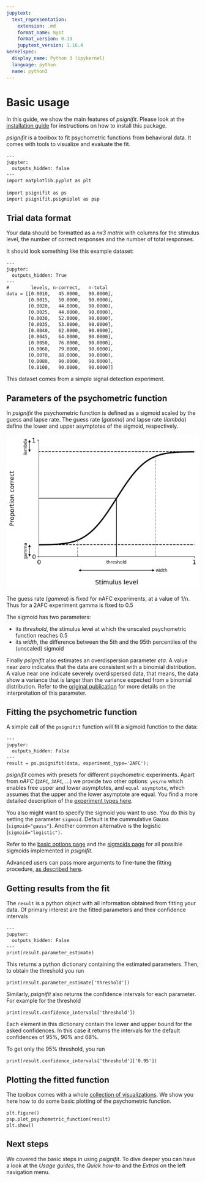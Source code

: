 ```yaml
---
jupytext:
  text_representation:
    extension: .md
    format_name: myst
    format_version: 0.13
    jupytext_version: 1.16.4
kernelspec:
  display_name: Python 3 (ipykernel)
  language: python
  name: python3
---
```


# Basic usage

In this guide, we show the main features of *psignifit*. Please
look at the [installation guide](./install_guide) for instructions 
on how to install this package.

*psignifit* is a toolbox to fit psychometric functions from behavioral data. 
It comes with tools to visualize and evaluate the fit.

```{code-cell} ipython3
---
jupyter:
  outputs_hidden: false
---
import matplotlib.pyplot as plt

import psignifit as ps
import psignifit.psigniplot as psp
```


## Trial data format

Your data should be formatted as a *nx3 matrix* with columns for the stimulus level, the number of correct
responses and the number of total responses.

It should look something like this example dataset:

```{code-cell} ipython3
---
jupyter:
  outputs_hidden: True
---
#        levels, n-correct,   n-total
data = [[0.0010,   45.0000,   90.0000],
        [0.0015,   50.0000,   90.0000],
        [0.0020,   44.0000,   90.0000],
        [0.0025,   44.0000,   90.0000],
        [0.0030,   52.0000,   90.0000],
        [0.0035,   53.0000,   90.0000],
        [0.0040,   62.0000,   90.0000],
        [0.0045,   64.0000,   90.0000],
        [0.0050,   76.0000,   90.0000],
        [0.0060,   79.0000,   90.0000],
        [0.0070,   88.0000,   90.0000],
        [0.0080,   90.0000,   90.0000],
        [0.0100,   90.0000,   90.0000]]
```

This dataset comes from a simple signal detection experiment.

## Parameters of the psychometric function

In  *psignifit* the psychometric function is defined as a sigmoid
scaled by the guess and lapse rate.
The guess rate (*gamma*) and lapse rate (*lambda*) define the lower 
and upper asymptotes of the sigmoid, respectively. 

![psyfn](sigmoid_and_params.png)

The guess rate (*gamma*) is fixed for nAFC experiments, at a value of 1/n.
Thus for a 2AFC experiment gamma is fixed to 0.5

The sigmoid has two parameters:
- its *threshold*, the stimulus level at which the unscaled psychometric 
function reaches 0.5
- its *width*, the difference between the 5th and the 95th percentiles of the
(unscaled) sigmoid


Finally *psignifit* also estimates an overdispersion parameter *eta*.
A value near zero indicates that the data are consistent with
a binomial distribution.
A value near one indicate severely overdispersed data,
that means, the data show a variance that is larger than the variance
expected from a binomial distribution.
Refer to the [original publication](http://www.sciencedirect.com/science/article/pii/S0042698916000390)
for more details on the interpretation of this parameter.


## Fitting the psychometric function

A simple call of the `psignifit` function
will fit a sigmoid function to the data:

```{code-cell} ipython3
---
jupyter:
  outputs_hidden: False
---
result = ps.psignifit(data, experiment_type='2AFC');
```

*psignifit* comes with presets for different psychometric
experiments. 
Apart from *nAFC* (`2AFC`, `3AFC`, ...) 
we provide two other options:  `yes/no` which enables 
free upper and lower asymptotes, and
`equal asymptote`, 
which assumes that the upper and the lower asymptote are equal. 
You find a more detailed description of the 
[experiment types here](examples/basic-options).

You also might want to specify the sigmoid you want to use. 
You do this by setting the parameter `sigmoid`. Default is 
the cummulative Gauss (`sigmoid="gauss"`). Another 
common alternative is the logistic (`sigmoid="logistic")`.

Refer to the [basic options page](examples/basic-options) and the [sigmoids page](examples/plot_all_sigmoids)
for all possible sigmoids implemented in *psignifit*.

Advanced users can pass more arguments to fine-tune the fitting procedure,
[as described here](examples/advanced-options).


## Getting results from the fit

The `result` is a python object with all information obtained from
fitting your data. Of primary interest are the fitted parameters
and their confidence intervals

```{code-cell} ipython3
---
jupyter:
  outputs_hidden: False
---
print(result.parameter_estimate)
```

This returns a python dictionary containing the estimated parameters.
Then, to obtain the threshold you run

```{code-cell} ipython3
print(result.parameter_estimate['threshold'])
```



Similarly, *psignifit* also returns the confidence intervals for 
each parameter. For example for the threshold 

```{code-cell} ipython3
print(result.confidence_intervals['threshold'])
```

Each element in this dictionary contain the lower and
upper bound for the asked confidences. 
In this case it returns the intervals for the default confidences of 
95%, 90% and 68%.

To get only the 95% threshold, you run 
```{code-cell} ipython3
print(result.confidence_intervals['threshold']['0.95'])
```

## Plotting the fitted function

The toolbox comes with a whole [collection of visualizations](examples/plotting). 
We show you here how to do some basic plotting of the psychometric function. 


```{code-cell} ipython3
plt.figure()
psp.plot_psychometric_function(result)
plt.show()
```

## Next steps

We covered the basic steps in using *psignifit*.
To dive deeper you can have a look at the *Usage guides*, the *Quick how-to*
and the *Extras* on the left navigation menu.
